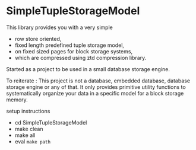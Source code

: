 # SimpleTupleStorageModel

This library provides you with a very simple 
 * row store oriented,
 * fixed length predefined tuple storage model,
 * on fixed sized pages for block storage systems,
 * which are compressed using ztd compression library.

Started as a project to be used in a small database storage engine.

To reiterate : This project is not a database, embedded database, database storage engine or any of that.
It only provides primitive utility functions to systematically organize your data in a specific model for a block storage memory.

setup instructions
 * cd SimpleTupleStorageModel
 * make clean
 * make all
 * eval `make path`